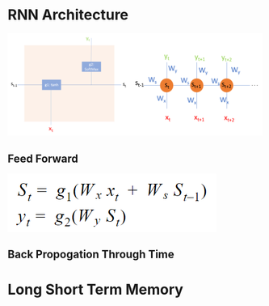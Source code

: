 # RNN Architecture

<img src="src/RNN3.png">   

## Feed Forward
<img src="src/RNN_EQN.png">  

## Back Propogation Through Time


# Long Short Term Memory
